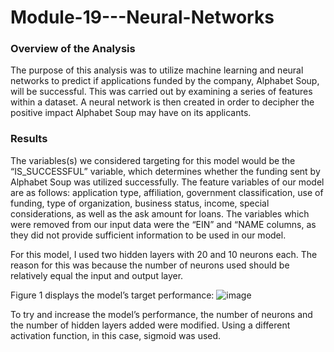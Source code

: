 # Module-19---Neural-Networks

### Overview of the Analysis

The purpose of this analysis was to utilize machine learning and neural networks to predict if applications funded by the company, Alphabet Soup, will be successful. This was carried out by examining a series of features within a dataset. A neural network is then created in order to decipher the positive impact Alphabet Soup may have on its applicants.

### Results

The variables(s) we considered targeting for this model would be the “IS_SUCCESSFUL” variable, which determines whether the funding sent by Alphabet Soup was utilized successfully. The feature variables of our model are as follows: application type, affiliation, government classification, use of funding, type of organization, business status, income, special considerations, as well as the ask amount for loans. The variables which were removed from our input data were the “EIN” and “NAME columns, as they did not provide sufficient information to be used in our model.

For this model, I used two hidden layers with 20 and 10 neurons each. The reason for this was because the number of neurons used should be relatively equal the input and output layer.

Figure 1 displays the model’s target performance:
![image](https://user-images.githubusercontent.com/93355719/161649366-64b9378a-e997-4f63-a217-3df541c0d51a.png)



To try and increase the model’s performance, the number of neurons and the number of hidden layers added were modified. Using a different activation function, in this case, sigmoid was used. 
